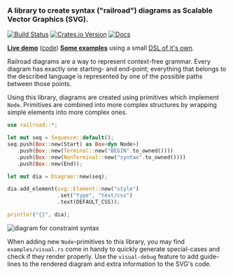### A library to create syntax ("railroad") diagrams as Scalable Vector Graphics (SVG).


[![Build Status](https://travis-ci.org/lukaslueg/railroad.svg?branch=master)](https://travis-ci.org/lukaslueg/railroad)
[![Crates.io Version](https://img.shields.io/crates/v/railroad.svg)](https://crates.io/crates/railroad)
[![Docs](https://docs.rs/railroad/badge.svg)](https://docs.rs/railroad)

**[Live demo](https://lukaslueg.github.io/macro_railroad_wasm_demo/)** ([code](https://github.com/lukaslueg/macro_railroad_wasm))
**[Some examples](https://htmlpreview.github.io/?https://github.com/lukaslueg/railroad_dsl/blob/master/examples/example_diagrams.html)** using a small [DSL of it's own](https://github.com/lukaslueg/railroad_dsl).


Railroad diagrams are a way to represent context-free grammar. Every diagram has exactly one starting- and end-point; everything that belongs to the described language is represented by one of the possible paths between those points.

Using this library, diagrams are created using primitives which implement `Node`. Primitives are combined into more complex structures by wrapping simple elements into more complex ones.


```rust
use railroad::*;

let mut seq = Sequence::default();
seq.push(Box::new(Start) as Box<dyn Node>)
   .push(Box::new(Terminal::new("BEGIN".to_owned())))
   .push(Box::new(NonTerminal::new("syntax".to_owned())))
   .push(Box::new(End));

let mut dia = Diagram::new(seq);

dia.add_element(svg::Element::new("style")
                .set("type", "text/css")
                .text(DEFAULT_CSS));

println!("{}", dia);
```

![diagram for constraint syntax](https://raw.githubusercontent.com/lukaslueg/railroad/master/examples/column_constraint.jpeg)

When adding new `Node`-primitives to this library, you may find `examples/visual.rs` come in handy to quickly generate special-cases and check if they render properly. Use the `visual-debug` feature to add guide-lines to the rendered diagram and extra information to the SVG's code.
